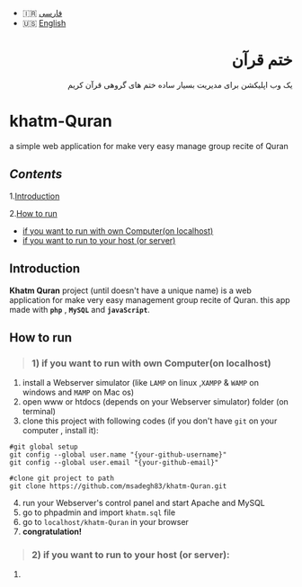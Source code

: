 - :iran: [فارسی](#ختم-قرآن)
- :us: [English](#khatm-Quran)

<div dir="rtl">
  
# ختم قرآن
یک وب اپلیکشن برای مدیریت بسیار ساده ختم های گروهی قرآن کریم

</div>

# khatm-Quran
a simple web application for make very easy manage group recite of Quran

## ***Contents***

1.[Introduction](#Introduction)

2.[How to run](#How-to-run)
  - [if you want to run with own Computer(on localhost)](#1-if-you-want-to-run-with-own-computeron-localhost)
  - [if you want to run to your host (or server)](#2-if-you-want-to-run-to-your-host-or-server)

## Introduction
**Khatm Quran** project (until doesn't have a unique name) is a web application for make very easy management group recite of Quran. this app made with **`php`** , **`MySQL`**
and **`javaScript`**.

## How to run

> ### 1) if you want to run with own Computer(on localhost)

1. install a Webserver simulator (like `LAMP` on linux ,`XAMPP` & `WAMP` on windows and `MAMP` on Mac os)
2. open www or htdocs (depends on your Webserver simulator) folder (on terminal)
3. clone this project with following codes (if you don't have `git` on your computer , install it):
  ```
  #git global setup
  git config --global user.name "{your-github-username}"
  git config --global user.email "{your-github-email}"
  
  #clone git project to path
  git clone https://github.com/msadegh83/khatm-Quran.git
  
  ```
4. run your Webserver's control panel and start Apache and MySQL
5. go to phpadmin and import `khatm.sql` file
6. go to `localhost/khatm-Quran` in your browser
7. **congratulation!**
> ### 2) if you want to run to your host (or server):
1. 
